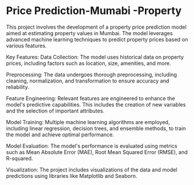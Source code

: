 # Price Prediction-Mumabi -Property

This project involves the development of a property price prediction model aimed at estimating property values in Mumbai. The model leverages advanced machine learning techniques to predict property prices based on various features.

Key Features:
Data Collection: The model uses historical data on property prices, including factors such as location, size, amenities, and more.

Preprocessing: The data undergoes thorough preprocessing, including cleaning, normalization, and transformation to ensure accuracy and reliability.

Feature Engineering: Relevant features are engineered to enhance the model's predictive capabilities. This includes the creation of new variables and the selection of important attributes.

Model Training: Multiple machine learning algorithms are employed, including linear regression, decision trees, and ensemble methods, to train the model and achieve optimal performance.

Model Evaluation: The model's performance is evaluated using metrics such as Mean Absolute Error (MAE), Root Mean Squared Error (RMSE), and R-squared.

Visualization: The project includes visualizations of the data and model predictions using libraries like Matplotlib and Seaborn.
